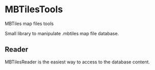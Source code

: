 # MBTilesTools
MBTiles map files tools

Small library to manipulate .mbtiles map file database. 

## Reader
MBTilesReader is the easiest way to access to the database content.
